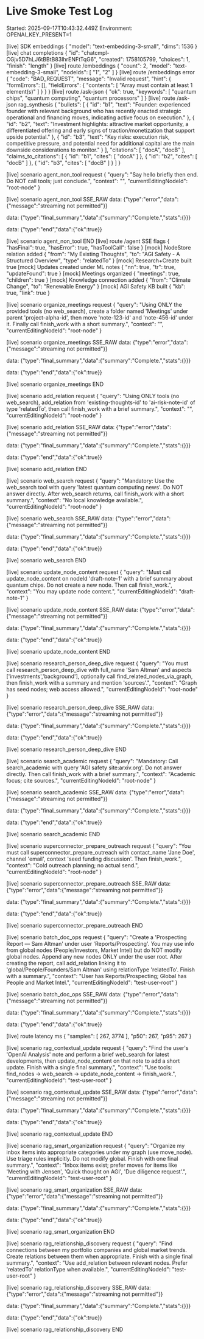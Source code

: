 # Live Smoke Test Log
Started: 2025-09-17T10:43:32.449Z
Environment: OPENAI_KEY_PRESENT=1

[live] SDK embeddings {
  "model": "text-embedding-3-small",
  "dims": 1536
}
[live] chat completions {
  "id": "chatcmpl-CGjv5D7hLJ6tBBtB83IhrENFtTqG6",
  "created": 1758105799,
  "choices": 1,
  "finish": "length"
}
[live] route /embeddings {
  "count": 2,
  "model": "text-embedding-3-small",
  "nodeIds": [
    "1",
    "2"
  ]
}
[live] route /embeddings error {
  "code": "BAD_REQUEST",
  "message": "Invalid request",
  "hint": {
    "formErrors": [],
    "fieldErrors": {
      "contents": [
        "Array must contain at least 1 element(s)"
      ]
    }
  }
}
[live] route /ask-json {
  "ok": true,
  "keywords": [
    "quantum chips",
    "quantum computing",
    "quantum processors"
  ]
}
[live] route /ask-json rag_synthesis {
  "bullets": [
    {
      "id": "b1",
      "text": "Founder: experienced founder with relevant background who has recently enacted strategic operational and financing moves, indicating active focus on execution."
    },
    {
      "id": "b2",
      "text": "Investment highlights: attractive market opportunity, a differentiated offering and early signs of traction/monetization that support upside potential."
    },
    {
      "id": "b3",
      "text": "Key risks: execution risk, competitive pressure, and potential need for additional capital are the main downside considerations to monitor."
    }
  ],
  "citations": [
    "docA",
    "docB"
  ],
  "claims_to_citations": [
    {
      "id": "b1",
      "cites": [
        "docA"
      ]
    },
    {
      "id": "b2",
      "cites": [
        "docB"
      ]
    },
    {
      "id": "b3",
      "cites": [
        "docB"
      ]
    }
  ]
}

[live] scenario agent_non_tool request {
  "query": "Say hello briefly then end. Do NOT call tools; just conclude.",
  "context": "",
  "currentEditingNodeId": "root-node"
}

[live] scenario agent_non_tool SSE_RAW
data: {"type":"error","data":{"message":"streaming not permitted"}}

data: {"type":"final_summary","data":{"summary":"Complete.","stats":{}}}

data: {"type":"end","data":{"ok":true}}


[live] scenario agent_non_tool END
[live] route /agent SSE flags {
  "hasFinal": true,
  "hasError": true,
  "hasToolCall": false
}
[mock] NodeStore relation added {
  "from": "My Existing Thoughts",
  "to": "AGI Safety - A Structured Overview",
  "type": "relatedTo"
}
[mock] Research+Create built true
[mock] Updates created under ML notes {
  "nn": true,
  "tr": true,
  "updateFound": true
}
[mock] Meetings organized {
  "meetings": true,
  "children": true
}
[mock] Knowledge connection added {
  "from": "Climate Change",
  "to": "Renewable Energy"
}
[mock] AGI Safety KB built {
  "kb": true,
  "link": true
}

[live] scenario organize_meetings request {
  "query": "Using ONLY the provided tools (no web_search), create a folder named 'Meetings' under parent 'project-alpha-id', then move 'note-123-id' and 'note-456-id' under it. Finally call finish_work with a short summary.",
  "context": "",
  "currentEditingNodeId": "root-node"
}

[live] scenario organize_meetings SSE_RAW
data: {"type":"error","data":{"message":"streaming not permitted"}}

data: {"type":"final_summary","data":{"summary":"Complete.","stats":{}}}

data: {"type":"end","data":{"ok":true}}


[live] scenario organize_meetings END

[live] scenario add_relation request {
  "query": "Using ONLY tools (no web_search), add_relation from 'existing-thoughts-id' to 'ai-risk-note-id' of type 'relatedTo', then call finish_work with a brief summary.",
  "context": "",
  "currentEditingNodeId": "root-node"
}

[live] scenario add_relation SSE_RAW
data: {"type":"error","data":{"message":"streaming not permitted"}}

data: {"type":"final_summary","data":{"summary":"Complete.","stats":{}}}

data: {"type":"end","data":{"ok":true}}


[live] scenario add_relation END

[live] scenario web_search request {
  "query": "Mandatory: Use the web_search tool with query 'latest quantum computing news'. Do NOT answer directly. After web_search returns, call finish_work with a short summary.",
  "context": "No local knowledge available.",
  "currentEditingNodeId": "root-node"
}

[live] scenario web_search SSE_RAW
data: {"type":"error","data":{"message":"streaming not permitted"}}

data: {"type":"final_summary","data":{"summary":"Complete.","stats":{}}}

data: {"type":"end","data":{"ok":true}}


[live] scenario web_search END

[live] scenario update_node_content request {
  "query": "Must call update_node_content on nodeId 'draft-note-1' with a brief summary about quantum chips. Do not create a new node. Then call finish_work.",
  "context": "You may update node content.",
  "currentEditingNodeId": "draft-note-1"
}

[live] scenario update_node_content SSE_RAW
data: {"type":"error","data":{"message":"streaming not permitted"}}

data: {"type":"final_summary","data":{"summary":"Complete.","stats":{}}}

data: {"type":"end","data":{"ok":true}}


[live] scenario update_node_content END

[live] scenario research_person_deep_dive request {
  "query": "You must call research_person_deep_dive with full_name 'Sam Altman' and aspects ['investments','background'], optionally call find_related_nodes_via_graph, then finish_work with a summary and mention 'sources'.",
  "context": "Graph has seed nodes; web access allowed.",
  "currentEditingNodeId": "root-node"
}

[live] scenario research_person_deep_dive SSE_RAW
data: {"type":"error","data":{"message":"streaming not permitted"}}

data: {"type":"final_summary","data":{"summary":"Complete.","stats":{}}}

data: {"type":"end","data":{"ok":true}}


[live] scenario research_person_deep_dive END

[live] scenario search_academic request {
  "query": "Mandatory: Call search_academic with query 'AGI safety site:arxiv.org'. Do not answer directly. Then call finish_work with a brief summary.",
  "context": "Academic focus; cite sources.",
  "currentEditingNodeId": "root-node"
}

[live] scenario search_academic SSE_RAW
data: {"type":"error","data":{"message":"streaming not permitted"}}

data: {"type":"final_summary","data":{"summary":"Complete.","stats":{}}}

data: {"type":"end","data":{"ok":true}}


[live] scenario search_academic END

[live] scenario superconnector_prepare_outreach request {
  "query": "You must call superconnector_prepare_outreach with contact_name 'Jane Doe', channel 'email', context 'seed funding discussion'. Then finish_work.",
  "context": "Cold outreach planning; no actual send.",
  "currentEditingNodeId": "root-node"
}

[live] scenario superconnector_prepare_outreach SSE_RAW
data: {"type":"error","data":{"message":"streaming not permitted"}}

data: {"type":"final_summary","data":{"summary":"Complete.","stats":{}}}

data: {"type":"end","data":{"ok":true}}


[live] scenario superconnector_prepare_outreach END

[live] scenario batch_doc_ops request {
  "query": "Create a 'Prospecting Report — Sam Altman' under user 'Reports/Prospecting'. You may use info from global nodes (People/Investors, Market Intel) but do NOT modify global nodes. Append any new nodes ONLY under the user root. After creating the report, call add_relation linking it to 'global/People/Founders/Sam Altman' using relationType 'relatedTo'. Finish with a summary.",
  "context": "User has Reports/Prospecting; Global has People and Market Intel.",
  "currentEditingNodeId": "test-user-root"
}

[live] scenario batch_doc_ops SSE_RAW
data: {"type":"error","data":{"message":"streaming not permitted"}}

data: {"type":"final_summary","data":{"summary":"Complete.","stats":{}}}

data: {"type":"end","data":{"ok":true}}


[live] route latency ms {
  "samples": [
    267,
    3774
  ],
  "p50": 267,
  "p95": 267
}

[live] scenario rag_contextual_update request {
  "query": "Find the user's 'OpenAI Analysis' note and perform a brief web_search for latest developments, then update_node_content on that note to add a short update. Finish with a single final summary.",
  "context": "Use tools: find_nodes -> web_search -> update_node_content -> finish_work.",
  "currentEditingNodeId": "test-user-root"
}

[live] scenario rag_contextual_update SSE_RAW
data: {"type":"error","data":{"message":"streaming not permitted"}}

data: {"type":"final_summary","data":{"summary":"Complete.","stats":{}}}

data: {"type":"end","data":{"ok":true}}


[live] scenario rag_contextual_update END

[live] scenario rag_smart_organization request {
  "query": "Organize my inbox items into appropriate categories under my graph (use move_node). Use triage rules implicitly. Do not modify global. Finish with one final summary.",
  "context": "Inbox items exist; prefer moves for items like 'Meeting with Jensen', 'Quick thought on AGI', 'Due diligence request'.",
  "currentEditingNodeId": "test-user-root"
}

[live] scenario rag_smart_organization SSE_RAW
data: {"type":"error","data":{"message":"streaming not permitted"}}

data: {"type":"final_summary","data":{"summary":"Complete.","stats":{}}}

data: {"type":"end","data":{"ok":true}}


[live] scenario rag_smart_organization END

[live] scenario rag_relationship_discovery request {
  "query": "Find connections between my portfolio companies and global market trends. Create relations between them when appropriate. Finish with a single final summary.",
  "context": "Use add_relation between relevant nodes. Prefer 'relatedTo' relationType when available.",
  "currentEditingNodeId": "test-user-root"
}

[live] scenario rag_relationship_discovery SSE_RAW
data: {"type":"error","data":{"message":"streaming not permitted"}}

data: {"type":"final_summary","data":{"summary":"Complete.","stats":{}}}

data: {"type":"end","data":{"ok":true}}


[live] scenario rag_relationship_discovery END

